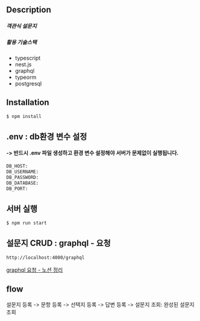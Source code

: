 
## Description

##### 객관식 설문지
##### 활용 기술스택
- typescript
- nest.js
- graphql
- typeorm
- postgresql

## Installation

```bash
$ npm install
```

## .env :  db환경 변수 설정
#### -> 반드시 .env 파일 생성하고 환경 변수 설정해야 서버가 문제없이 실행됩니다.
```bash
DB_HOST: 
DB_USERNAME: 
DB_PASSWORD: 
DB_DATABASE: 
DB_PORT:
```

## 서버 실행

```bash
$ npm run start
```

## 설문지 CRUD : graphql - 요청
```bash
http://localhost:4000/graphql
```
<a href="https://www.notion.so/3-20de16e08df947a1909ca22546d3e571">graphql 요청 - 노션 정리</a>

## flow
 설문지 등록 -> 문항 등록 -> 선택지 등록 -> 답변 등록 -> 설문지 조회: 완성된 설문지 조회

